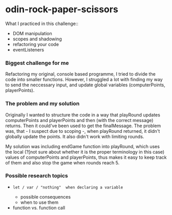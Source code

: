# odin-rock-paper-scissors
What I practiced in this challenge::
 - DOM manipulation
 - scopes and shadowing
 - refactoring your code
 - eventListeners
 ### Biggest challenge for me
  Refactoring my original, console based programme, I tried to divide the code
 into smaller functions.
  However, I struggled a lot with finding my way to send the neccessary input,
  and update global variables (computerPoints, playerPoints).
  ### The problem and my solution
   Originally I wanted to structure the code in a way that playRound updates 
   computerPoints and playerPoints and then (with the correct message) returns.
    Then it could've been used to get the finalMessage.
    The problem was, that - I suspect due to scoping -, when playRound returned,
    it didn't globally update the points. It also didn't work with limiting rounds.
    
  My solution was including endGame function into playRound, which uses the
  local (?[not sure about whether it is the proper terminology in this case)
  values of computerPoints and playerPoints, thus makes it easy to keep track 
  of them and also stop the game when rounds reach 5.

### Possible research topics
-     let / var / "nothing"  when declaring a variable
  - possible consequences
  - when to use them
- function vs. function call
